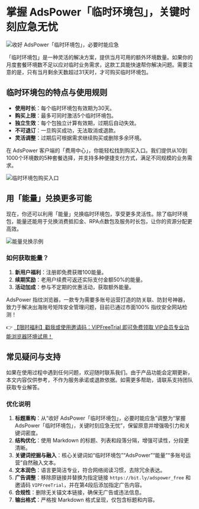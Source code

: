# 掌握 AdsPower「临时环境包」，关键时刻应急无忧

![收好 AdsPower「临时环境包」，必要时能应急](https://198301.xyz/img/670854961688547.webp)

「临时环境包」是一种灵活的解决方案，提供当月可用的额外环境数量。如果你的月度套餐环境数不足以应对临时业务需求，这款工具能快速帮你解决问题。需要注意的是，只有当月剩余天数超过31天时，才可购买临时环境包。

## 临时环境包的特点与使用规则

- **使用时长**：每个临时环境包有效期为30天。
- **购买上限**：最多可同时激活5个临时环境包。
- **独立生效**：每个包独立计算有效期，过期后自动失效。
- **不可退订**：一旦购买成功，无法取消或退款。
- **灵活调整**：过期后可根据需求继续购买或删除多余环境。

在 AdsPower 客户端的「费用中心」，你能轻松找到购买入口。我们提供从10到1000个环境数的5种套餐选择，并支持多种便捷支付方式，满足不同规模的业务需求。

![临时环境包购买入口](https://198301.xyz/img/63688875.webp)

## 用「能量」兑换更多可能

现在，你还可以利用「能量」兑换临时环境包，享受更多灵活性。除了临时环境包，能量还能用于兑换消费抵扣金、RPA点数包及服务时长包，让你的资源分配更高效。

![能量兑换示例](https://198301.xyz/img/8620759788.webp)

### 如何获取能量？

1. **新用户福利**：注册即免费获赠100能量。
2. **续期奖励**：老用户续费可返还实际支付金额50%的能量。
3. **活动加成**：参与不定期的优惠活动，获取额外能量。

AdsPower 指纹浏览器，一款专为需要多账号运营打造的防关联、防封号神器，致力于解决出海账号矩阵安全管理问题，目前已通过市面100% 指纹安全网站检测！

👉 [【限时福利】戳我或使用邀请码：VIPFreeTrial 即可免费领取 VIP会员专业功能浏览器环境试用！](https://bit.ly/adspower_free)

## 常见疑问与支持

如果在使用过程中遇到任何问题，欢迎随时联系我们。由于产品功能会定期更新，本文内容仅供参考，不作为服务承诺或退款依据。如需更多帮助，请联系支持团队获取专业解答。

### 优化说明
1. **标题重构**：从“收好 AdsPower「临时环境包」，必要时能应急”调整为“掌握 AdsPower「临时环境包」，关键时刻应急无忧”，保留原意并增强吸引力和关键词密度。
2. **结构优化**：使用 Markdown 的标题、列表和段落分隔，增强可读性，分段更清晰。
3. **关键词挖掘与融入**：核心关键词如“临时环境包”“AdsPower”“能量”“多账号运营”自然融入文本。
4. **文本润色**：语言更简洁专业，符合网络阅读习惯，去除冗余表达。
5. **广告调整**：移除原链接并替换为指定链接 `https://bit.ly/adspower_free` 和邀请码 `VIPFreeTrial`，并在第4段后添加指定广告内容。
6. **合规性**：删除无关锚文本链接，确保无广告或违法信息。
7. **输出格式**：严格按 Markdown 格式呈现，仅包含标题和内容。